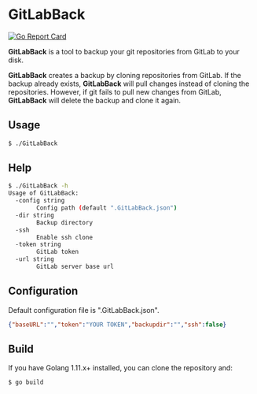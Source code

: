 # GitLabBack

[![Go Report Card](https://goreportcard.com/badge/github.com/Frontware/GitLabBack)](https://goreportcard.com/report/github.com/Frontware/GitLabBack)

**GitLabBack** is a tool to backup your git repositories from GitLab to your disk.

**GitLabBack** creates a backup by cloning repositories from GitLab. If the backup already exists, **GitLabBack** will pull changes instead of cloning the repositories. However, if git fails to pull new changes from GitLab, **GitLabBack** will delete the backup and clone it again.

## Usage

```bash
$ ./GitLabBack
```

## Help

```bash
$ ./GitLabBack -h
Usage of GitLabBack:
  -config string
        Config path (default ".GitLabBack.json")
  -dir string
        Backup directory
  -ssh
        Enable ssh clone
  -token string
        GitLab token
  -url string
        GitLab server base url
```

## Configuration

Default configuration file is ".GitLabBack.json".

```json
{"baseURL":"","token":"YOUR TOKEN","backupdir":"","ssh":false}
```

## Build

If you have Golang 1.11.x+ installed, you can clone the repository and:

```bash
$ go build
```
